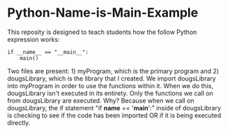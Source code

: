 # Python-Name-is-Main-Example

This reposity is designed to teach students how the follow Python expression works:

```
if __name__ == "__main__":
    main()
``` 
 
Two files are present: 1) myProgram, which is the primary program and 2) dougsLibrary, which is the library that I created.
We import dougsLibrary into myProgram in order to use the functions within it. When we do this, dougsLibrary isn't executed in its entirety. Only the functions we call on from dougsLibrary are executed. Why? Because when we call on dougsLibrary, the if statement "if __name__ == '__main__':" inside of dougsLibrary is checking to see if the code has been imported OR if it is being executed directly.
